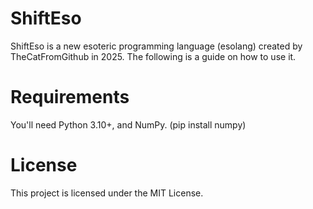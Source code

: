 # ShiftEso

ShiftEso is a new esoteric programming language (esolang) created by TheCatFromGithub in 2025. The following is a guide on how to use it.

# Requirements

You'll need Python 3.10+, and NumPy. (pip install numpy)

# License

This project is licensed under the MIT License.
